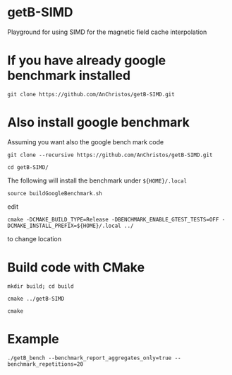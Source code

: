 # getB-SIMD
Playground for using SIMD for the magnetic field cache interpolation


# If you have already google benchmark installed

``git clone https://github.com/AnChristos/getB-SIMD.git``

# Also install google benchmark 

Assuming you want also the google bench mark code

``git clone --recursive https://github.com/AnChristos/getB-SIMD.git``

``cd getB-SIMD/``

The following will install the benchmark under `${HOME}/.local`

``source buildGoogleBenchmark.sh``

edit

``cmake -DCMAKE_BUILD_TYPE=Release -DBENCHMARK_ENABLE_GTEST_TESTS=OFF -DCMAKE_INSTALL_PREFIX=${HOME}/.local ../ ``

to change location

# Build code with CMake 

``mkdir build; cd build``

``cmake ../getB-SIMD``

``cmake``


# Example 

``./getB_bench --benchmark_report_aggregates_only=true --benchmark_repetitions=20``

